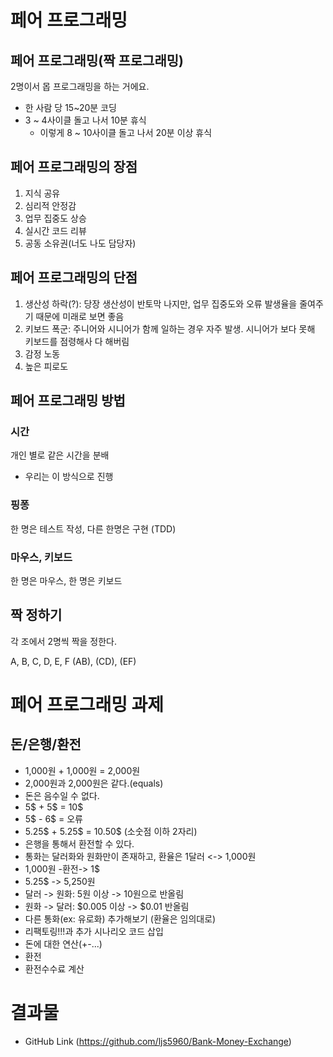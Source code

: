 # 페어 프로그래밍
## 페어 프로그래밍(짝 프로그래밍)
2명이서 몹 프로그래밍을 하는 거에요.
- 한 사람 당 15~20분 코딩
- 3 ~ 4사이클 돌고 나서 10분 휴식
    - 이렇게 8 ~ 10사이클 돌고 나서 20분 이상 휴식

## 페어 프로그래밍의 장점
1. 지식 공유
2. 심리적 안정감
3. 업무 집중도 상승
4. 실시간 코드 리뷰
5. 공동 소유권(너도 나도 담당자)

## 페어 프로그래밍의 단점
1. 생산성 하락(?): 당장 생산성이 반토막 나지만, 업무 집중도와 오류 발생율을 줄여주기 때문에 미래로 보면 좋음
2. 키보드 폭군: 주니어와 시니어가 함께 일하는 경우 자주 발생. 시니어가 보다 못해 키보드를 점령해사 다 해버림
3. 감정 노동
4. 높은 피로도

## 페어 프로그래밍 방법
### 시간
개인 별로 같은 시간을 분배
- 우리는 이 방식으로 진행

### 핑퐁
한 명은 테스트 작성, 다른 한명은 구현 (TDD)

### 마우스, 키보드
한 명은 마우스, 한 명은 키보드

## 짝 정하기
각 조에서 2명씩 짝을 정한다.

A, B, C, D, E, F
(AB), (CD), (EF)

# 페어 프로그래밍 과제
## 돈/은행/환전
- 1,000원 + 1,000원 = 2,000원
- 2,000원과 2,000원은 같다.(equals)
- 돈은 음수일 수 없다.
- 5$ + 5$ = 10$
- 5$ - 6$ = 오류
- 5.25$ + 5.25$ = 10.50$ (소숫점 이하 2자리)
- 은행을 통해서 환전할 수 있다.
- 통화는 달러화와 원화만이 존재하고, 환율은 1달러 <-> 1,000원
- 1,000원 -환전-> 1$
- 5.25$ -> 5,250원
- 달러 -> 원화: 5원 이상 -> 10원으로 반올림
- 원화 -> 달러: $0.005 이상 -> $0.01 반올림
- 다른 통화(ex: 유로화) 추가해보기 (환율은 임의대로)
- 리팩토링!!!과 추가 시나리오 코드 삽입
- 돈에 대한 연산(+-...)
- 환전
- 환전수수료 계산

# 결과물
- GitHub Link (https://github.com/ljs5960/Bank-Money-Exchange)